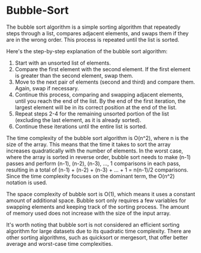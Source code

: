# Bubble-Sort

The bubble sort algorithm is a simple sorting algorithm that repeatedly steps through a list, compares adjacent elements, and swaps them if they are in the wrong order. This process is repeated until the list is sorted.

Here's the step-by-step explanation of the bubble sort algorithm:

1. Start with an unsorted list of elements.
2. Compare the first element with the second element. If the first element is greater than the second element, swap them.
3. Move to the next pair of elements (second and third) and compare them. Again, swap if necessary.
4. Continue this process, comparing and swapping adjacent elements, until you reach the end of the list. By the end of the first iteration, the largest element will be in its correct position at the end of the list.
5. Repeat steps 2-4 for the remaining unsorted portion of the list (excluding the last element, as it is already sorted).
6. Continue these iterations until the entire list is sorted.


The time complexity of the bubble sort algorithm is O(n^2), where n is the size of the array. This means that the time it takes to sort the array increases quadratically with the number of elements. In the worst case, where the array is sorted in reverse order, bubble sort needs to make (n-1) passes and perform (n-1), (n-2), (n-3), ..., 1 comparisons in each pass, resulting in a total of (n-1) + (n-2) + (n-3) + ... + 1 = n(n-1)/2 comparisons. Since the time complexity focuses on the dominant term, the O(n^2) notation is used.

The space complexity of bubble sort is O(1), which means it uses a constant amount of additional space. Bubble sort only requires a few variables for swapping elements and keeping track of the sorting process. The amount of memory used does not increase with the size of the input array.

It's worth noting that bubble sort is not considered an efficient sorting algorithm for large datasets due to its quadratic time complexity. There are other sorting algorithms, such as quicksort or mergesort, that offer better average and worst-case time complexities.
